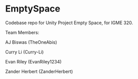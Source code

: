 # EmptySpace
Codebase repo for Unity Project Empty Space, for IGME 320.

Team Members:

AJ Biswas (TheOneAbis)

Curry Li (Curry-Li)

Evan Riley (EvanRiley1234)

Zander Herbert (ZanderHerbert)
